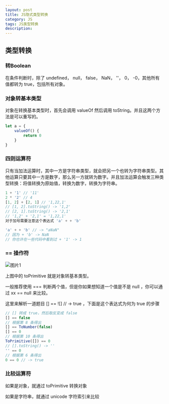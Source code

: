 ```yaml
---
layout: post
title: JS隐式类型转换
category: JS
tags: JS类型转换
description: 
---
```


## 类型转换
### 转Boolean
在条件判断时，除了 undefined， null， false， NaN， ''， 0， -0，其他所有值都转为 true，包括所有对象。

### 对象转基本类型
对象在转换基本类型时，首先会调用 valueOf 然后调用 toString。并且这两个方法是可以重写的。
```js
let a = {
    valueOf() {
    	return 0
    }
}
```
### 四则运算符
只有当加法运算时，其中一方是字符串类型，就会把另一个也转为字符串类型。其他运算只要其中一方是数字，那么另一方就转为数字。并且加法运算会触发三种类型转换：将值转换为原始值，转换为数字，转换为字符串。

```js
1 + '1' // '11'
2 * '2' // 4
[1, 2] + [2, 1] // '1,22,1'
// [1, 2].toString() -> '1,2'
// [2, 1].toString() -> '2,1'
// '1,2' + '2,1' = '1,22,1'
对于加号需要注意这个表达式 'a' + + 'b'

'a' + + 'b' // -> "aNaN"
// 因为 + 'b' -> NaN
// 你也许在一些代码中看到过 + '1' -> 1
```

### == 操作符

![图片1](https://user-gold-cdn.xitu.io/2018/3/30/16275f89ebf931e9)

上图中的 toPrimitive 就是对象转基本类型。

一般推荐使用 === 判断两个值，但是你如果想知道一个值是不是 null ，你可以通过 xx == null 来比较。

这里来解析一道题目 [] == ![] // -> true ，下面是这个表达式为何为 true 的步骤

```js
// [] 转成 true，然后取反变成 false
[] == false
// 根据第 8 条得出
[] == ToNumber(false)
[] == 0
// 根据第 10 条得出
ToPrimitive([]) == 0
// [].toString() -> ''
'' == 0
// 根据第 6 条得出
0 == 0 // -> true
```

### 比较运算符
如果是对象，就通过 toPrimitive 转换对象

如果是字符串，就通过 unicode 字符索引来比较
